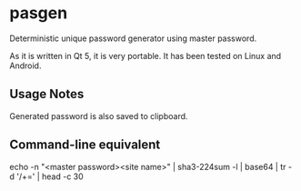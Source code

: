 pasgen
======

Deterministic unique password generator using master password.

As it is written in Qt 5, it is very portable. It has been tested on Linux and Android.

Usage Notes
-----------
Generated password is also saved to clipboard.

Command-line equivalent
-----------------------
echo -n "&lt;master password&gt;&lt;site name&gt;" | sha3-224sum -l | base64 | tr -d '/+=' | head -c 30
